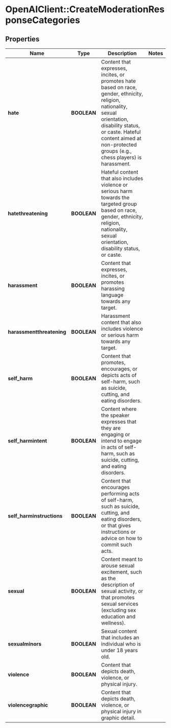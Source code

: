 # OpenAIClient::CreateModerationResponseCategories

## Properties
Name | Type | Description | Notes
------------ | ------------- | ------------- | -------------
**hate** | **BOOLEAN** | Content that expresses, incites, or promotes hate based on race, gender, ethnicity, religion, nationality, sexual orientation, disability status, or caste. Hateful content aimed at non-protected groups (e.g., chess players) is harassment. | 
**hatethreatening** | **BOOLEAN** | Hateful content that also includes violence or serious harm towards the targeted group based on race, gender, ethnicity, religion, nationality, sexual orientation, disability status, or caste. | 
**harassment** | **BOOLEAN** | Content that expresses, incites, or promotes harassing language towards any target. | 
**harassmentthreatening** | **BOOLEAN** | Harassment content that also includes violence or serious harm towards any target. | 
**self_harm** | **BOOLEAN** | Content that promotes, encourages, or depicts acts of self-harm, such as suicide, cutting, and eating disorders. | 
**self_harmintent** | **BOOLEAN** | Content where the speaker expresses that they are engaging or intend to engage in acts of self-harm, such as suicide, cutting, and eating disorders. | 
**self_harminstructions** | **BOOLEAN** | Content that encourages performing acts of self-harm, such as suicide, cutting, and eating disorders, or that gives instructions or advice on how to commit such acts. | 
**sexual** | **BOOLEAN** | Content meant to arouse sexual excitement, such as the description of sexual activity, or that promotes sexual services (excluding sex education and wellness). | 
**sexualminors** | **BOOLEAN** | Sexual content that includes an individual who is under 18 years old. | 
**violence** | **BOOLEAN** | Content that depicts death, violence, or physical injury. | 
**violencegraphic** | **BOOLEAN** | Content that depicts death, violence, or physical injury in graphic detail. | 

